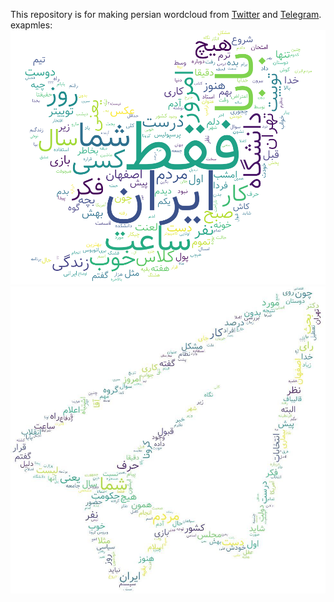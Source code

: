 This repository is for making persian wordcloud from [Twitter](Twitter/) and [Telegram](Telegram).
exapmles:
![Example of wordcloud Twitter](Twitter/Images/2020-03-01-04-12_photo.png)
![Example of wordcloud Telegram](Telegram/Images/telegram_sample2.png)
